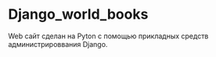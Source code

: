 # Django_world_books
Web сайт сделан на Pyton с помощью прикладных средств администрироввания Django.




    
  
  
  
  
